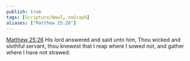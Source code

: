 ```yaml
---
publish: true
tags: [Scripture/NewT, noGraph]
aliases: ["Matthew 25:26"]
---
```

[Matthew 25:26](https://churchofjesuschrist.org/study/scriptures/nt/matt/25?lang=eng&id=p26#p26) His lord answered and said unto him, Thou wicked and slothful servant, thou knewest that I reap where I sowed not, and gather where I have not strawed:
